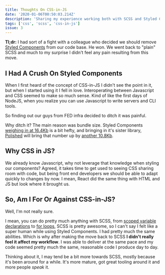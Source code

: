 ```yaml
---
title: Thoughts On CSS-in-JS
date: '2020-01-06T00:50:03.214Z'
description: 'Sharing my experience working both with SCSS and Styled Components.'
tags: ['css', 'scss', 'css-in-js']
issue: 3
---
```


**Tl;dr:**
I had sort of a fight with a colleague who decided we should remove [Styled Components](https://github.com/styled-components/styled-components) from our code base. He won. We went back to "plain" SCSS and much to my surprise I didn't feel any pain resulting from this move.

## I Had A Crush On Styled Components

When I first heard of the concept of CSS-in-JS I didn't see the point in it, but when I started using it I fell in love. Interoperating between Javascript and CSS seemed to make so much sense. Kind of like the first days of NodeJS, when you realize you can use Javascript to write servers and CLI tools.

So finding out our guys from FED infra decided to ditch it was painful.

Why ditch it? The main reason was bundle size. Styled Components [weighing in at 16.4Kb](https://bundlephobia.com/result?p=styled-components@4.4.1) is a bit hefty, and bringing in it's sister library, [Polished](https://github.com/styled-components/polished) will bring that number up by [another 10.8Kb](https://bundlephobia.com/result?p=polished@3.4.2).

## Why CSS in JS?

We already know Javascript, why not leverage that knowledge when styling our components? Agreed, it takes time to get used to seeing CSS sharing room with code, but being front end developers we should be able to adapt quickly to changes by now. I mean, React did the same thing with HTML and JS but look where it brought us.

## So, Am I For Or Against CSS-in-JS?

Well, I'm not really sure.

I mean, you can do pretty much anything with SCSS, from [scoped variable declarations](https://sass-lang.com/documentation/variables#scope) to [for loops](https://sass-lang.com/documentation/at-rules/control/for), SCSS is pretty awesome, so I can't say I felt like a super human while using Styled Components. I had pretty much the same abilities. Which is why after making the move back to SCSS **I didn't really feel it affect my workflow**. I was able to deliver at the same pace and my code seemed pretty much the same, reasonable code I produce day to day.

Thinking about it, I may tend be a bit more towards SCSS, mostly because it's been around for a while. It's more mature, got great tooling around it and more people _speak_ it.
